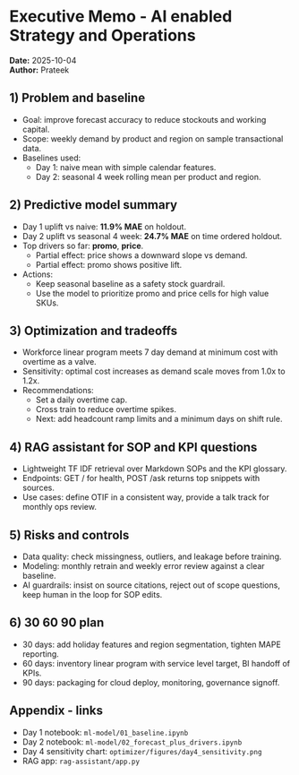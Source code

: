 # Executive Memo - AI enabled Strategy and Operations

**Date:** 2025-10-04  
**Author:** Prateek 

## 1) Problem and baseline
- Goal: improve forecast accuracy to reduce stockouts and working capital.
- Scope: weekly demand by product and region on sample transactional data.
- Baselines used:
  - Day 1: naive mean with simple calendar features.
  - Day 2: seasonal 4 week rolling mean per product and region.

## 2) Predictive model summary
- Day 1 uplift vs naive: **11.9% MAE** on holdout.
- Day 2 uplift vs seasonal 4 week: **24.7% MAE** on time ordered holdout.
- Top drivers so far: **promo**, **price**.
  - Partial effect: price shows a downward slope vs demand.
  - Partial effect: promo shows positive lift.
- Actions:
  - Keep seasonal baseline as a safety stock guardrail.
  - Use the model to prioritize promo and price cells for high value SKUs.

## 3) Optimization and tradeoffs
- Workforce linear program meets 7 day demand at minimum cost with overtime as a valve.
- Sensitivity: optimal cost increases as demand scale moves from 1.0x to 1.2x.
- Recommendations:
  - Set a daily overtime cap.
  - Cross train to reduce overtime spikes.
  - Next: add headcount ramp limits and a minimum days on shift rule.

## 4) RAG assistant for SOP and KPI questions
- Lightweight TF IDF retrieval over Markdown SOPs and the KPI glossary.
- Endpoints: GET / for health, POST /ask returns top snippets with sources.
- Use cases: define OTIF in a consistent way, provide a talk track for monthly ops review.

## 5) Risks and controls
- Data quality: check missingness, outliers, and leakage before training.
- Modeling: monthly retrain and weekly error review against a clear baseline.
- AI guardrails: insist on source citations, reject out of scope questions, keep human in the loop for SOP edits.

## 6) 30 60 90 plan
- 30 days: add holiday features and region segmentation, tighten MAPE reporting.
- 60 days: inventory linear program with service level target, BI handoff of KPIs.
- 90 days: packaging for cloud deploy, monitoring, governance signoff.

## Appendix - links
- Day 1 notebook: `ml-model/01_baseline.ipynb`
- Day 2 notebook: `ml-model/02_forecast_plus_drivers.ipynb`
- Day 4 sensitivity chart: `optimizer/figures/day4_sensitivity.png`
- RAG app: `rag-assistant/app.py`

